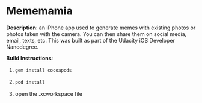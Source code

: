 # Mememamia

**Description**: an iPhone app used to generate memes with existing photos or photos taken with the camera. You can then share them on social media, email, texts, etc. This was built as part of the Udacity iOS Developer Nanodegree. 

**Build Instructions**:

1.
    ```sh
    gem install cocoapods
    ```
2.
    ```sh
    pod install
    ```
3.  open the .xcworkspace file

